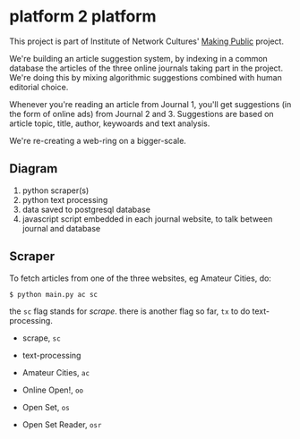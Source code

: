 platform 2 platform
===================

This project is part of Institute of Network Cultures' [Making Public](http://networkcultures.org/makingpublic/) project.

We're building an article suggestion system, by indexing in a common database the articles of the three online journals taking part in the project. We're doing this by mixing algorithmic suggestions combined with human editorial choice.

Whenever you're reading an article from Journal 1, you'll get suggestions (in the form of online ads) from Journal 2 and 3. Suggestions are based on article topic, title, author, keywoards and text analysis.

We're re-creating a web-ring on a bigger-scale.

## Diagram

1. python scraper(s)
2. python text processing
3. data saved to postgresql database
4. javascript script embedded in each journal website, to talk between journal and database

## Scraper

To fetch articles from one of the three websites, eg Amateur Cities, do:

```
$ python main.py ac sc
```

the `sc` flag stands for *scrape*. there is another flag so far, `tx` to do text-processing.

- scrape, `sc`
- text-processing

- Amateur Cities, `ac`
- Online Open!, `oo`
- Open Set, `os`
- Open Set Reader, `osr`

